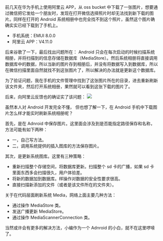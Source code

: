 前几天在华为手机上使用阿里云 APP，从 oss bucket 中下载了一张图片，想要通过微信把它发给一个朋友时，发现在打开微信选择照片时却无法找到新下载的图片。同样在打开的 Android 系统相册中也完全找不到这个照片，虽然这个图片确确实实已经下载到了手机上。

- 手机系统：EMUI 8.0.0
- 阿里云 APP：V4.11.0

后来谷歌了一下，最后找出问题所在：
Android 只会在每次启动的时候扫描系统相册，并将扫描到的信息存储在数据库（MediaStore）。然后系统相册将直接调用数据库中的数据，所以当新的图片存到相册后，并没有将数据写入到数据库，所以在微信扫描里面自然就找不到这张图片了，所以解决的办法就是更新这个数据库。

为了验证问题，我在手机的文件管理中找到了这张图片所在的目录，进去重新刷新该文件夹，然后打开系统相册，果然就可以看到这张下载的图片了。

后来，向阿里云反馈也的确证实了该问题：
![](https://cdn.nlark.com/yuque/0/2019/png/126032/1563344876240-5828f914-7c3b-47b0-8a98-ee866bdfc41c.png#align=left&display=inline&height=220&originHeight=220&originWidth=721&size=0&status=done&width=721)

虽然本人对 Android 开发完全不懂， 但也想了解一下，在 Android 手机中下载图片怎么样才能实时刷新系统相册呢？

首先，是在 Adnroid 中保存图片。这里面会涉及到是否能指定路径保存和名称，方法可能有如下两种：

- 一，自己写方法。
- 二，调用系统提供的插入图库的方法保存图片。

其次，是更新系统图库。这里有三种策略：

- 重新扫描整个存储空间，将数据库更新。扫描整个 sd 卡的广播，如果 sd 卡里面东西多会扫描很久，用户体验差。
- 将新的数据加到数据库。样操作对数据的安全性要求很高。
- 直接扫描新添加的文件（或者是该文件所在的文件夹）。

关于在代码层面刷新系统 Media，网络上面主要几种方法：

- 通过操作 MediaStore 类。
- 发送广播更新 MediaStore。
- 通过操作 MediaScannerConnection 类。

当然或许会有更多的解决方法，小编作为一个 Adnroid 的小白，就不在这里啰嗦了。
